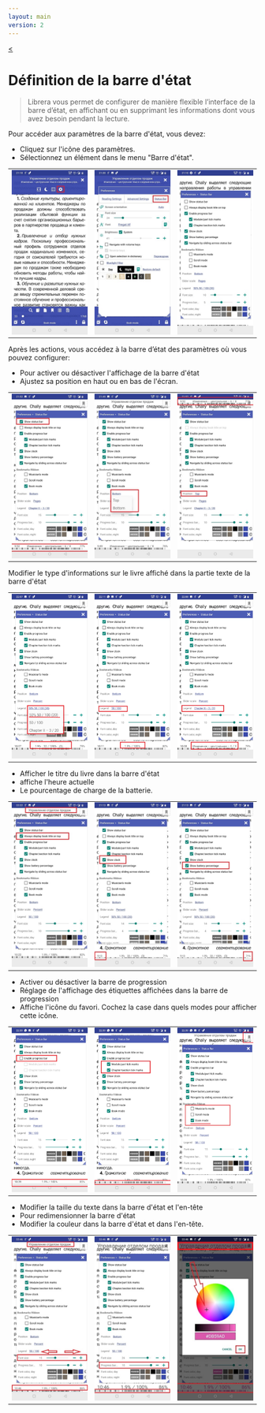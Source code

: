 ```yaml
---
layout: main
version: 2
---
```

[<](/wiki/faq/fr)

# Définition de la barre d'état

> Librera vous permet de configurer de manière flexible l’interface de la barre d’état, en affichant ou en supprimant les informations dont vous avez besoin pendant la lecture.

Pour accéder aux paramètres de la barre d'état, vous devez:
* Cliquez sur l'icône des paramètres.
* Sélectionnez un élément dans le menu &quot;Barre d'état&quot;.

||||
|-|-|-|
|![](1.jpg)|![](2.jpg)|![](3.jpg)|


Après les actions, vous accédez à la barre d’état des paramètres où vous pouvez configurer:
* Pour activer ou désactiver l'affichage de la barre d'état
* Ajustez sa position en haut ou en bas de l'écran.

||||
|-|-|-|
|![](20.jpg)|![](22.jpg)|![](21.jpg)|



Modifier le type d'informations sur le livre affiché dans la partie texte de la barre d'état

||||
|-|-|-|
|![](30.jpg)|![](31.jpg)|![](32.jpg)|

* Afficher le titre du livre dans la barre d'état
* affiche l'heure actuelle
* Le pourcentage de charge de la batterie.

||||
|-|-|-|
|![](40.jpg)|![](41.jpg)|![](42.jpg)|



* Activer ou désactiver la barre de progression
* Réglage de l'affichage des étiquettes affichées dans la barre de progression
* Affiche l'icône du favori. Cochez la case dans quels modes pour afficher cette icône.

||||
|-|-|-|
|![](50.jpg)|![](51.jpg)|![](52.jpg)|

* Modifier la taille du texte dans la barre d'état et l'en-tête
* Pour redimensionner la barre d'état
* Modifier la couleur dans la barre d'état et dans l'en-tête.

||||
|-|-|-|
|![](60.jpg)|![](61.jpg)|![](622.jpg)|

